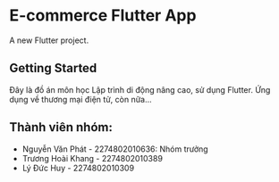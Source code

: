 # E-commerce Flutter App 

A new Flutter project.

## Getting Started

Đây là đồ án môn học Lập trình di động nâng cao, sử dụng Flutter.
Ứng dụng về thương mại điện tử, còn nữa...


## Thành viên nhóm:
- Nguyễn Văn Phát - 2274802010636: Nhóm trưởng
- Trương Hoài Khang - 2274802010389
- Lý Đức Huy - 2274802010309